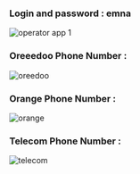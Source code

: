 

### Login and password : emna


![operator app 1](https://user-images.githubusercontent.com/71633887/226518749-8591b827-946b-4b4c-8975-dfd420802f1e.JPG)

### Oreeedoo Phone Number :

![oreedoo](https://user-images.githubusercontent.com/71633887/226518796-23d1c3af-8a79-4fab-8a60-046718cc5428.JPG)

### Orange Phone Number :

![orange](https://user-images.githubusercontent.com/71633887/226518839-54938beb-b82b-4e3c-928d-39846b3b4357.JPG)

### Telecom Phone Number :

![telecom](https://user-images.githubusercontent.com/71633887/226518862-04e1bf99-db36-415c-8401-3369bc46ecd9.JPG)

